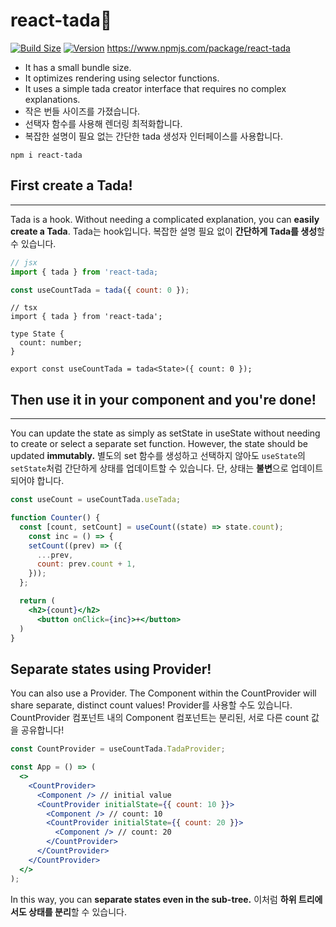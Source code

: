 # react-tada🎉

[![Build Size](https://img.shields.io/bundlephobia/minzip/react-tada?label=bundle%20size&style=flat&colorA=&colorB=)](https://bundlephobia.com/package/react-tada@0.0.1) [![Version](https://img.shields.io/npm/v/react-tada?style=flat&colorA=&colorB=)](https://www.npmjs.com/package/react-tada)
https://www.npmjs.com/package/react-tada

- It has a small bundle size.
- It optimizes rendering using selector functions.
- It uses a simple tada creator interface that requires no complex explanations.
- 작은 번들 사이즈를 가졌습니다.
- 선택자 함수를 사용해 렌더링 최적화합니다.
- 복잡한 설명이 필요 없는 간단한 tada 생성자 인터페이스를 사용합니다.

```
npm i react-tada
```

## First create a Tada!

---

Tada is a hook.
Without needing a complicated explanation, you can **easily create a Tada**.
Tada는 hook입니다.
복잡한 설명 필요 없이 **간단하게 Tada를 생성**할 수 있습니다.

```jsx
// jsx
import { tada } from 'react-tada;

const useCountTada = tada({ count: 0 });
```

```tsx
// tsx
import { tada } from 'react-tada';

type State {
  count: number;
}

export const useCountTada = tada<State>({ count: 0 });
```

## Then use it in your component and you're done!

---

You can update the state as simply as setState in useState without needing to create or select a separate set function.
However, the state should be updated **immutably.**
별도의 set 함수를 생성하고 선택하지 않아도 `useState`의 `setState`처럼 간단하게 상태를 업데이트할 수 있습니다.
단, 상태는 **불변**으로 업데이트되어야 합니다.

```jsx
const useCount = useCountTada.useTada;

function Counter() {
  const [count, setCount] = useCount((state) => state.count);
    const inc = () => {
    setCount((prev) => ({
      ...prev,
      count: prev.count + 1,
    }));
  };

  return (
    <h2>{count}</h2>
      <button onClick={inc}>+</button>
  )
}
```

## Separate states using Provider!

You can also use a Provider.
The Component within the CountProvider will share separate, distinct count values!
Provider를 사용할 수도 있습니다.
CountProvider 컴포넌트 내의 Component 컴포넌트는 분리된, 서로 다른 count 값을 공유합니다!

```jsx
const CountProvider = useCountTada.TadaProvider;

const App = () => (
  <>
    <CountProvider>
      <Component /> // initial value
      <CountProvider initialState={{ count: 10 }}>
        <Component /> // count: 10
        <CountProvider initialState={{ count: 20 }}>
          <Component /> // count: 20
        </CountProvider>
      </CountProvider>
    </CountProvider>
  </>
);
```

In this way, you can **separate states even in the sub-tree.**
이처럼 **하위 트리에서도 상태를 분리**할 수 있습니다.
